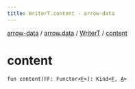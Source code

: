 ```yaml
---
title: WriterT.content - arrow-data
---
```


[arrow-data](../../index.html) / [arrow.data](../index.html) / [WriterT](index.html) / [content](./content.html)

# content

`fun content(FF: Functor<`[`F`](index.html#F)`>): Kind<`[`F`](index.html#F)`, `[`A`](index.html#A)`>`